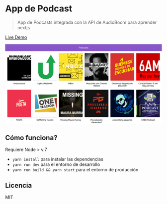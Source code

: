 # App de Podcast
> App de Podcasts integrada con la API de AudioBoom para aprender nextjs

[Live Demo](https://podcasts-nyqtzxpzdh.now.sh/)

![Preview de la App](https://raw.githubusercontent.com/JoseChirinos/podcasts/master/readme-static/project-final.PNG)

## Cómo funciona?

Requiere Node > v.7

* `yarn install` para instalar las dependencias
* `yarn run dev` para el entorno de desarrollo
* `yarn run build && yarn start` para el entorno de producción

## Licencia

MIT